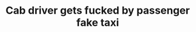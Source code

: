 ---
layout: post
title: Cab driver gets fucked by passenger fake taxi
duration: '05:06'
view: 228
rate: 2
video: 'https://flashservice.xvideos.com/embedframe/24261617'
category:
 - cab
 - rough
 - curvy
 - busty
 - blonde
 - outdoor
tags: 
 - sucked
 - fucked
 - big-tits
priority: 0.9
changefreq: daily
---